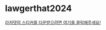 # lawgerthat2024
[라저댓의 스티커를 다운받으려면 여기를 클릭해주세요!](https://drive.google.com/drive/folders/1Efpw_MnePHAiQ__eDGcRN8FzPuFI-Ns3?usp=drive_link)
